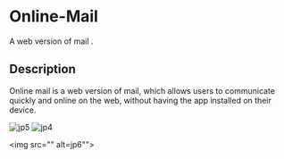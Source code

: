 # Online-Mail
A web version of mail .

## Description
Online mail is a web version of mail, which allows users to communicate quickly and online on the web, without
having the app installed on their device. 

<img src=""  alt="jp5">

<img src=""  alt="jp4">

<img src=""  alt=jp6"">
